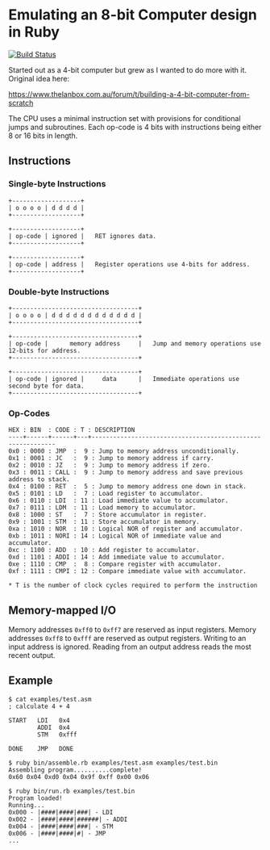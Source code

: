 # Emulating an 8-bit Computer design in Ruby

[![Build Status](https://travis-ci.org/blaknite/cpu-emulator.svg?branch=master)](https://travis-ci.org/blaknite/cpu-emulator)

Started out as a 4-bit computer but grew as I wanted to do more with it. Original idea here:

https://www.thelanbox.com.au/forum/t/building-a-4-bit-computer-from-scratch

The CPU uses a minimal instruction set with provisions for conditional jumps and subroutines.
Each op-code is 4 bits with instructions being either 8 or 16 bits in length.

## Instructions

### Single-byte Instructions
```
+-------------------+
| o o o o | d d d d |
+-------------------+

+-------------------+
| op-code | ignored |   RET ignores data.
+-------------------+

+-------------------+
| op-code | address |   Register operations use 4-bits for address.
+-------------------+
```

### Double-byte Instructions
```
+-----------------------------------+
| o o o o | d d d d d d d d d d d d |
+-----------------------------------+

+-----------------------------------+
| op-code |      memory address     |   Jump and memory operations use 12-bits for address.
+-----------------------------------+

+-----------------------------------+
| op-code | ignored |     data      |   Immediate operations use second byte for data.
+-----------------------------------+
```

### Op-Codes
```
HEX : BIN  : CODE : T : DESCRIPTION
----+------+------+---+------------------------------------------------------------
0x0 : 0000 : JMP  :  9 : Jump to memory address unconditionally.
0x1 : 0001 : JC   :  9 : Jump to memory address if carry.
0x2 : 0010 : JZ   :  9 : Jump to memory address if zero.
0x3 : 0011 : CALL :  9 : Jump to memory address and save previous address to stack.
0x4 : 0100 : RET  :  5 : Jump to memory address one down in stack.
0x5 : 0101 : LD   :  7 : Load register to accumulator.
0x6 : 0110 : LDI  : 11 : Load immediate value to accumulator.
0x7 : 0111 : LDM  : 11 : Load memory to accumulator.
0x8 : 1000 : ST   :  7 : Store accumulator in register.
0x9 : 1001 : STM  : 11 : Store accumulator in memory.
0xa : 1010 : NOR  : 10 : Logical NOR of register and accumulator.
0xb : 1011 : NORI : 14 : Logical NOR of immediate value and accumulator.
0xc : 1100 : ADD  : 10 : Add register to accumulator.
0xd : 1101 : ADDI : 14 : Add immediate value to accumulator.
0xe : 1110 : CMP  :  8 : Compare register with accumulator.
0xf : 1111 : CMPI : 12 : Compare immediate value with accumulator.

* T is the number of clock cycles required to perform the instruction
```

## Memory-mapped I/O
Memory addresses `0xff0` to `0xff7` are reserved as input registers.
Memory addresses `0xff8` to `0xfff` are reserved as output registers.
Writing to an input address is ignored. Reading from an output address reads the most recent output.

## Example

```
$ cat examples/test.asm
; calculate 4 + 4

START   LDI   0x4
        ADDI  0x4
        STM   0xfff

DONE    JMP   DONE

$ ruby bin/assemble.rb examples/test.asm examples/test.bin
Assembling program..........complete!
0x60 0x04 0xd0 0x04 0x9f 0xff 0x00 0x06

$ ruby bin/run.rb examples/test.bin
Program loaded!
Running...
0x000 - |####|####|###| - LDI
0x002 - |####|####|######| - ADDI
0x004 - |####|####|###| - STM
0x006 - |####|####|#| - JMP
...
```
